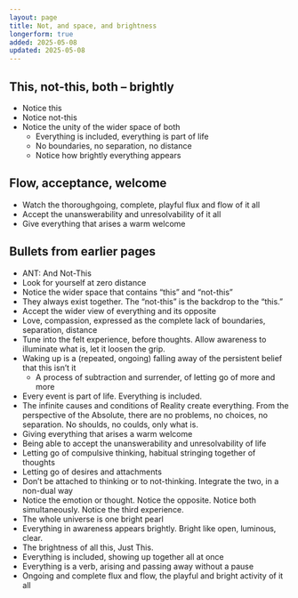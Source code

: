 ```yaml
---
layout: page
title: Not, and space, and brightness
longerform: true
added: 2025-05-08
updated: 2025-05-08
---
```


## This, not-this, both – brightly

- Notice this
- Notice not-this
- Notice the unity of the wider space of both
    - Everything is included, everything is part of life
    - No boundaries, no separation, no distance
    - Notice how brightly everything appears

## Flow, acceptance, welcome

- Watch the thoroughgoing, complete, playful flux and flow of it all
- Accept the unanswerability and unresolvability of it all
- Give everything that arises a warm welcome

## Bullets from earlier pages

- ANT: And Not-This
- Look for yourself at zero distance
- Notice the wider space that contains “this” and “not-this”
- They always exist together. The “not-this” is the backdrop to the “this.”
- Accept the wider view of everything and its opposite
- Love, compassion, expressed as the complete lack of boundaries, separation, distance
- Tune into the felt experience, before thoughts. Allow awareness to illuminate what is, let it loosen the grip.
- Waking up is a (repeated, ongoing) falling away of the persistent belief that this isn’t it
    - A process of subtraction and surrender, of letting go of more and more
- Every event is part of life. Everything is included. 
- The infinite causes and conditions of Reality create everything. From the perspective of the Absolute, there are no problems, no choices, no separation. No shoulds, no coulds, only what is.
- Giving everything that arises a warm welcome
- Being able to accept the unanswerability and unresolvability of life
- Letting go of compulsive thinking, habitual stringing together of thoughts
- Letting go of desires and attachments
- Don’t be attached to thinking or to not-thinking. Integrate the two, in a non-dual way
- Notice the emotion or thought. Notice the opposite. Notice both simultaneously. Notice the third experience.
- The whole universe is one bright pearl
- Everything in awareness appears brightly. Bright like open, luminous, clear.
- The brightness of all this, Just This.
- Everything is included, showing up together all at once
- Everything is a verb, arising and passing away without a pause
- Ongoing and complete flux and flow, the playful and bright activity of it all
